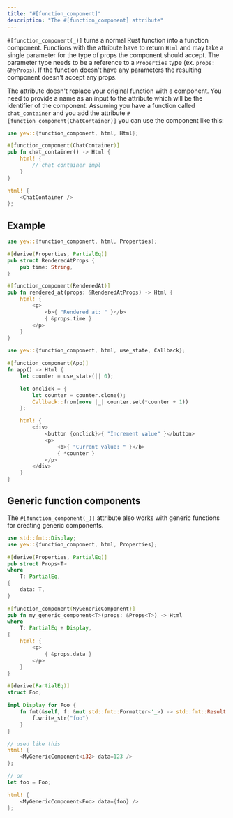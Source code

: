 ```yaml
---
title: "#[function_component]"
description: "The #[function_component] attribute"
---
```


`#[function_component(_)]` turns a normal Rust function into a function component.
Functions with the attribute have to return `Html` and may take a single parameter for the type of props the component should accept.
The parameter type needs to be a reference to a `Properties` type (ex. `props: &MyProps`).
If the function doesn't have any parameters the resulting component doesn't accept any props.

The attribute doesn't replace your original function with a component. You need to provide a name as an input to the attribute which will be the identifier of the component.
Assuming you have a function called `chat_container` and you add the attribute `#[function_component(ChatContainer)]` you can use the component like this:

```rust
use yew::{function_component, html, Html};

#[function_component(ChatContainer)]
pub fn chat_container() -> Html {
    html! {
        // chat container impl
    }
}

html! {
    <ChatContainer />
};
```

## Example

<!--DOCUSAURUS_CODE_TABS-->
<!--With props-->

```rust
use yew::{function_component, html, Properties};

#[derive(Properties, PartialEq)]
pub struct RenderedAtProps {
    pub time: String,
}

#[function_component(RenderedAt)]
pub fn rendered_at(props: &RenderedAtProps) -> Html {
    html! {
        <p>
            <b>{ "Rendered at: " }</b>
            { &props.time }
        </p>
    }
}
```

<!--Without props-->

```rust
use yew::{function_component, html, use_state, Callback};

#[function_component(App)]
fn app() -> Html {
    let counter = use_state(|| 0);

    let onclick = {
        let counter = counter.clone();
        Callback::from(move |_| counter.set(*counter + 1))
    };

    html! {
        <div>
            <button {onclick}>{ "Increment value" }</button>
            <p>
                <b>{ "Current value: " }</b>
                { *counter }
            </p>
        </div>
    }
}
```

<!--END_DOCUSAURUS_CODE_TABS-->

## Generic function components

The `#[function_component(_)]` attribute also works with generic functions for creating generic components.

```rust
use std::fmt::Display;
use yew::{function_component, html, Properties};

#[derive(Properties, PartialEq)]
pub struct Props<T>
where
    T: PartialEq,
{
    data: T,
}

#[function_component(MyGenericComponent)]
pub fn my_generic_component<T>(props: &Props<T>) -> Html
where
    T: PartialEq + Display,
{
    html! {
        <p>
            { &props.data }
        </p>
    }
}

#[derive(PartialEq)]
struct Foo;

impl Display for Foo {
    fn fmt(&self, f: &mut std::fmt::Formatter<'_>) -> std::fmt::Result {
        f.write_str("foo")
    }
}

// used like this
html! {
    <MyGenericComponent<i32> data=123 />
};

// or
let foo = Foo;

html! {
    <MyGenericComponent<Foo> data={foo} />
};
```
